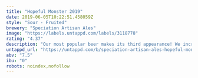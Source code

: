 ```yaml
---
title: "Hopeful Monster 2019"
date: 2019-06-05T10:22:51.458059Z
style: "Sour - Fruited"
brewery: "Speciation Artisan Ales"
image: "https://labels.untappd.com/labels/3118778"
rating: "4.37"
description: "Our most popular beer makes its third appearance! We increased the fruit yet again buy about 50% in this batch. It is a jammy delight!"
untappd_url: "https://untappd.com/b/speciation-artisan-ales-hopeful-monster-2019/3118778"
abv: "7.5"
ibu: "0"
robots: noindex,nofollow
---
```

